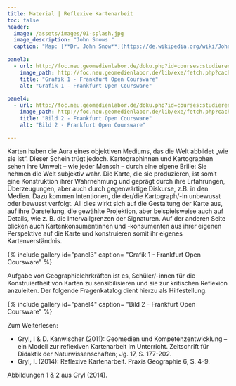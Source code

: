 ```yaml
---
title: Material | Reflexive Kartenarbeit
toc: false
header:
  image: /assets/images/01-splash.jpg
  image_description: "John Snows "
  caption: "Map: [**Dr. John Snow**](https://de.wikipedia.org/wiki/John_Snow_(Mediziner)) [Wellcome Library via wikimedia](https://w.wiki/QtV)"
  
panel3:  
  - url: http://foc.neu.geomedienlabor.de/doku.php?id=courses:studierende:ba:ub-kartographie:kuw:material:m02
    image_path: http://foc.neu.geomedienlabor.de/lib/exe/fetch.php?cache=&media=courses:studierende:ba:ub-kartographie:kuw:material:grafik1.png
    title: "Grafik 1 - Frankfurt Open Coursware"
    alt: "Grafik 1 - Frankfurt Open Coursware"
    
panel4:  
  - url: http://foc.neu.geomedienlabor.de/doku.php?id=courses:studierende:ba:ub-kartographie:kuw:material:m02
    image_path: http://foc.neu.geomedienlabor.de/lib/exe/fetch.php?cache=&media=courses:studierende:ba:ub-kartographie:kuw:material:bild2.jpg
    title: "Bild 2 - Frankfurt Open Coursware"
    alt: "Bild 2 - Frankfurt Open Coursware"

---
```


Karten haben die Aura eines objektiven Mediums, das die Welt abbildet „wie sie ist“. Dieser Schein trügt jedoch. Kartographinnen und Kartographen sehen ihre Umwelt – wie jeder Mensch – durch eine eigene Brille: Sie nehmen die Welt subjektiv wahr. Die Karte, die sie produzieren, ist somit eine Konstruktion ihrer Wahrnehmung und geprägt durch ihre Erfahrungen, Überzeugungen, aber auch durch gegenwärtige Diskurse, z.B. in den Medien. Dazu kommen Intentionen, die der/die Kartograph/-in unbewusst oder bewusst verfolgt. All dies wirkt sich auf die Gestaltung der Karte aus, auf ihre Darstellung, die gewählte Projektion, aber beispielsweise auch auf Details, wie z. B. die Intervallgrenzen der Signaturen. Auf der anderen Seite blicken auch Kartenkonsumentinnen und -konsumenten aus ihrer eigenen Perspektive auf die Karte und konstruieren somit ihr eigenes Kartenverständnis. 

{% include gallery id="panel3"  caption= "Grafik 1 - Frankfurt Open Coursware" %}

Aufgabe von Geographielehrkräften ist es, Schüler/-innen für die Konstruiertheit von Karten zu sensibilisieren und sie zur kritischen Reflexion anzuleiten. Der folgende Fragenkatalog dient hierzu als Hilfestellung: 

{% include gallery id="panel4"  caption= "Bild 2 - Frankfurt Open Coursware" %}

 Zum Weiterlesen:

  * Gryl, I & D. Kanwischer (2011): Geomedien und Kompetenzentwicklung – ein Modell zur reflexiven Kartenarbeit im Unterricht. Zeitschrift für Didaktik der Naturwissenschaften; Jg. 17, S. 177-202.
  * Gryl, I. (2014): Reflexive Kartenarbeit. Praxis Geographie 6, S. 4-9.

Abbildungen 1 & 2 aus Gryl (2014). 
